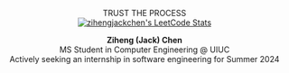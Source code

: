 <p align="center">
  TRUST THE PROCESS <br>
  <a href="https://leetcode.com/zihengjackchen">
    <img src="https://leetcard.jacoblin.cool/zihengjackchen?theme=nord&font=PT%20Mono&ext=contest" alt="zihengjackchen's LeetCode Stats">
    <br>
  </a>
</p>

<p align="center">
  <strong>Ziheng (Jack) Chen</strong>
  <br>
 MS Student in Computer Engineering @ UIUC
  <br>
  Actively seeking an internship in software engineering for Summer 2024
</p>
